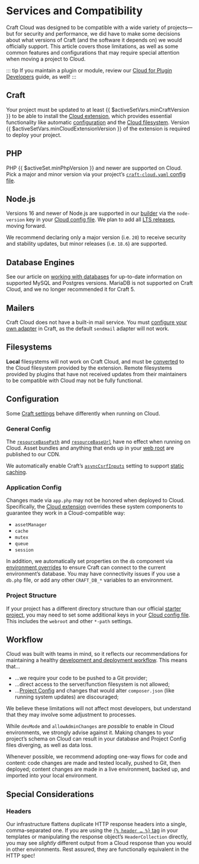 # Services and Compatibility

Craft Cloud was designed to be compatible with a wide variety of projects—but for security and performance, we did have to make some decisions about what versions of Craft (and the software it depends on) we would officially support. This article covers those limitations, as well as some common features and configurations that may require special attention when moving a project to Cloud.

::: tip
If you maintain a plugin or module, review our [Cloud for Plugin Developers](development.md) guide, as well!
:::

## Craft

Your project must be updated to at least {{ $activeSetVars.minCraftVersion }} to be able to install the [Cloud extension](extension.md), which provides essential functionality like automatic [configuration](config.md) and the [Cloud filesystem](assets.md). Version {{ $activeSetVars.minCloudExtensionVersion }} of the extension is required to deploy your project.

## PHP

PHP {{ $activeSet.minPhpVersion }} and newer are supported on Cloud. Pick a major and minor version via your project’s [`craft-cloud.yaml` config file](config.md).

## Node.js

Versions 16 and newer of Node.js are supported in our [builder](builds.md) via the `node-version` key in your [Cloud config file](config.md). We plan to add all [LTS releases](https://nodejs.org/en/about/previous-releases), moving forward.

We recommend declaring only a major version (i.e. `20`) to receive security and stability updates, but minor releases (i.e. `18.6`) are supported.

## Database Engines

See our article on [working with databases](databases.md) for up-to-date information on supported MySQL and Postgres versions. MariaDB is not supported on Craft Cloud, and we no longer recommended it for Craft 5.

## Mailers

Craft Cloud does not have a built-in mail service. You must [configure your own adapter](/5.x/system/mail.html) in Craft, as the default `sendmail` adapter will not work.

## Filesystems

**Local** filesystems will not work on Craft Cloud, and must be [converted](assets.md#converting-a-filesystem) to the Cloud filesystem provided by the extension. Remote filesystems provided by plugins that have not received updates from their maintainers to be compatible with Cloud may not be fully functional.

## Configuration

Some [Craft settings](/5.x/configure.html) behave differently when running on Cloud.

### General Config

The [`resourceBasePath`](/5.x/reference/config/general.html#resourcesbasepath) and [`resourceBaseUrl`](/5.x/reference/config/general.html#resourcebaseurl) have no effect when running on Cloud. Asset bundles and anything that ends up in your [web root](#project-structure) are published to our CDN.

We automatically enable Craft’s [`asyncCsrfInputs`](/5.x/reference/config/general.html#asynccsrfinputs) setting to support [static caching](caching.md).

### Application Config

Changes made via `app.php` may not be honored when deployed to Cloud. Specifically, the [Cloud extension](extension.md) overrides these system components to guarantee they work in a Cloud-compatible way:

- `assetManager`
- `cache`
- `mutex`
- `queue`
- `session`

In addition, we automatically set properties on the `db` component via [environment overrides](/5.x/configure.html#environment-overrides) to ensure Craft can connect to the current environment’s database. You may have connectivity issues if you use a `db.php` file, or add any other `CRAFT_DB_*` variables to an environment.

### Project Structure

If your project has a different directory structure than our official [starter project](kb:using-the-starter-project), you may need to set some additional keys in your [Cloud config file](config.md). This includes the `webroot` and other `*-path` settings.

## Workflow

Cloud was built with teams in mind, so it reflects our recommendations for maintaining a healthy [development and deployment workflow](/5.x/deploy.html). This means that…

- …we require your code to be pushed to a Git provider;
- …direct access to the server/function filesystem is not allowed;
- …[Project Config](/5.x/system/project-config.html) and changes that would alter `composer.json` (like running system updates) are discouraged;

We believe these limitations will not affect most developers, but understand that they may involve some adjustment to processes.

While `devMode` and `allowAdminChanges` are _possible_ to enable in Cloud environments, we strongly advise against it. Making changes to your project’s schema on Cloud can result in your database and Project Config files diverging, as well as data loss.

Whenever possible, we recommend adopting one-way flows for code and content: code changes are made and tested locally, pushed to Git, then deployed; content changes are made in a live environment, backed up, and imported into your local environment.

## Special Considerations

### Headers

Our infrastructure flattens duplicate HTTP response headers into a single, comma-separated one. If you are using the [`{% header … %}` tag](/5.x/reference/twig/tags.html#header) in your templates or manipulating the response object’s `HeaderCollection` directly, you may see *slightly* different output from a Cloud response than you would in other environments. Rest assured, they are functionally equivalent in the HTTP spec!
